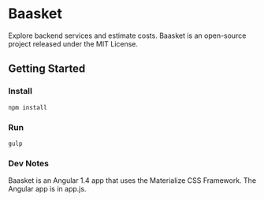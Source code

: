 # Baasket
Explore backend services and estimate costs. Baasket is an open-source project released under the MIT License.

## Getting Started
### Install

`npm install`

### Run

`gulp`

### Dev Notes
Baasket is an Angular 1.4 app that uses the Materialize CSS Framework. The Angular app is in app.js.
